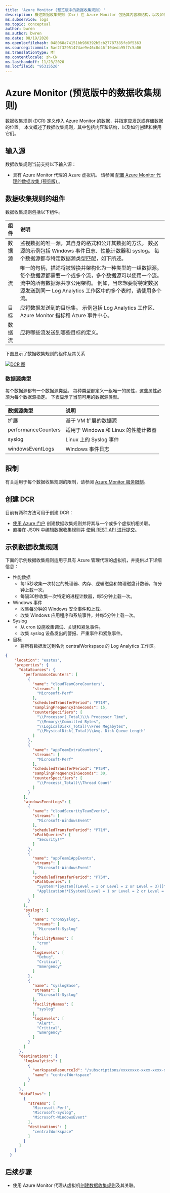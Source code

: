 ```yaml
---
title: 'Azure Monitor (预览版中的数据收集规则) '
description: 概述数据收集规则 (Dcr) 在 Azure Monitor 包括其内容和结构，以及如何创建和使用它们。
ms.subservice: logs
ms.topic: conceptual
author: bwren
ms.author: bwren
ms.date: 08/19/2020
ms.openlocfilehash: 048068a74151bb986392b5cb27787385fc0f5363
ms.sourcegitcommit: 5ae2f32951474ae9e46c0d46f104eda95f7c5a06
ms.translationtype: MT
ms.contentlocale: zh-CN
ms.lasthandoff: 11/23/2020
ms.locfileid: "95315526"
---
```

# <a name="data-collection-rules-in-azure-monitor-preview"></a>Azure Monitor (预览版中的数据收集规则) 
数据收集规则 (DCR) 定义传入 Azure Monitor 的数据，并指定应发送或存储数据的位置。 本文概述了数据收集规则，其中包括内容和结构，以及如何创建和使用它们。

## <a name="input-sources"></a>输入源
数据收集规则当前支持以下输入源：

- 具有 Azure Monitor 代理的 Azure 虚拟机。 请参阅 [配置 Azure Monitor 代理的数据收集 (预览版) ](data-collection-rule-azure-monitor-agent.md)。



## <a name="components-of-a-data-collection-rule"></a>数据收集规则的组件
数据收集规则包括以下组件。

| 组件 | 说明 |
|:---|:---|
| 数据源 | 监视数据的唯一源，其自身的格式和公开其数据的方法。 数据源的示例包括 Windows 事件日志、性能计数器和 syslog。 每个数据源都与特定数据源类型匹配，如下所述。 |
| 流 | 唯一的句柄，描述将被转换并架构化为一种类型的一组数据源。 每个数据源都需要一个或多个流，多个数据源可以使用一个流。 流中的所有数据源共享公用架构。 例如，当您想要将特定数据源发送到同一 Log Analytics 工作区中的多个表时，请使用多个流。 |
| 目标 | 应将数据发送到的目标集。 示例包括 Log Analytics 工作区、Azure Monitor 指标和 Azure 事件中心。 | 
| 数据流 | 应将哪些流发送到哪些目标的定义。 | 

下图显示了数据收集规则的组件及其关系

[![DCR 图](media/data-collection-rule/data-collection-rule-components.png)](media/data-collection-rule/data-collection-rule-components.png#lightbox)

### <a name="data-source-types"></a>数据源类型
每个数据源都有一个数据源类型。 每种类型都定义一组唯一的属性，这些属性必须为每个数据源指定。 下表显示了当前可用的数据源类型。

| 数据源类型 | 说明 | 
|:---|:---|
| 扩展 | 基于 VM 扩展的数据源 |
| performanceCounters | 适用于 Windows 和 Linux 的性能计数器 |
| syslog | Linux 上的 Syslog 事件 |
| windowsEventLogs | Windows 事件日志 |


## <a name="limits"></a>限制
有关适用于每个数据收集规则的限制，请参阅 [Azure Monitor 服务限制](../service-limits.md#data-collection-rules)。


## <a name="create-a-dcr"></a>创建 DCR
目前有两种方法可用于创建 DCR：

- [使用 Azure 门户](data-collection-rule-azure-monitor-agent.md) 创建数据收集规则并将其与一个或多个虚拟机相关联。
- 直接在 JSON 中编辑数据收集规则并 [使用 REST API 进行提交](/rest/api/monitor/datacollectionrules)。

## <a name="sample-data-collection-rule"></a>示例数据收集规则
下面的示例数据收集规则适用于具有 Azure 管理代理的虚拟机，并提供以下详细信息：

- 性能数据
  - 每15秒收集一次特定的处理器、内存、逻辑磁盘和物理磁盘计数器，每分钟上载一次。
  - 每隔30秒收集一次特定的进程计数器，每5分钟上载一次。
- Windows 事件
  - 收集每分钟的 Windows 安全事件和上载。
  - 收集 Windows 应用程序和系统事件，并每5分钟上载一次。
- Syslog
  - 从 cron 设施收集调试、关键和紧急事件。
  - 收集 syslog 设备发出的警报、严重事件和紧急事件。
- 目标
  - 将所有数据发送到名为 centralWorkspace 的 Log Analytics 工作区。

```json
{
    "location": "eastus",
    "properties": {
      "dataSources": {
        "performanceCounters": [
          {
            "name": "cloudTeamCoreCounters",
            "streams": [
              "Microsoft-Perf"
            ],
            "scheduledTransferPeriod": "PT1M",
            "samplingFrequencyInSeconds": 15,
            "counterSpecifiers": [
              "\\Processor(_Total)\\% Processor Time",
              "\\Memory\\Committed Bytes",
              "\\LogicalDisk(_Total)\\Free Megabytes",
              "\\PhysicalDisk(_Total)\\Avg. Disk Queue Length"
            ]
          },
          {
            "name": "appTeamExtraCounters",
            "streams": [
              "Microsoft-Perf"
            ],
            "scheduledTransferPeriod": "PT5M",
            "samplingFrequencyInSeconds": 30,
            "counterSpecifiers": [
              "\\Process(_Total)\\Thread Count"
            ]
          }
        ],
        "windowsEventLogs": [
          {
            "name": "cloudSecurityTeamEvents",
            "streams": [
              "Microsoft-WindowsEvent"
            ],
            "scheduledTransferPeriod": "PT1M",
            "xPathQueries": [
              "Security!*"
            ]
          },
          {
            "name": "appTeam1AppEvents",
            "streams": [
              "Microsoft-WindowsEvent"
            ],
            "scheduledTransferPeriod": "PT5M",
            "xPathQueries": [
              "System!*[System[(Level = 1 or Level = 2 or Level = 3)]]",
              "Application!*[System[(Level = 1 or Level = 2 or Level = 3)]]"
            ]
          }
        ],
        "syslog": [
          {
            "name": "cronSyslog",
            "streams": [
              "Microsoft-Syslog"
            ],
            "facilityNames": [
              "cron"
            ],
            "logLevels": [
              "Debug",
              "Critical",
              "Emergency"
            ]
          },
          {
            "name": "syslogBase",
            "streams": [
              "Microsoft-Syslog"
            ],
            "facilityNames": [
              "syslog"
            ],
            "logLevels": [
              "Alert",
              "Critical",
              "Emergency"
            ]
          }
        ]
      },
      "destinations": {
        "logAnalytics": [
          {
            "workspaceResourceId": "/subscriptions/xxxxxxxx-xxxx-xxxx-xxxx-xxxxxxxxxxxx/resourceGroups/my-resource-group/providers/Microsoft.OperationalInsights/workspaces/my-workspace",
            "name": "centralWorkspace"
          }
        ]
      },
      "dataFlows": [
        {
          "streams": [
            "Microsoft-Perf",
            "Microsoft-Syslog",
            "Microsoft-WindowsEvent"
          ],
          "destinations": [
            "centralWorkspace"
          ]
        }
      ]
    }
  }
```


## <a name="next-steps"></a>后续步骤

- 使用 Azure Monitor 代理从虚拟机[创建数据收集规则](data-collection-rule-azure-monitor-agent.md)及其关联。